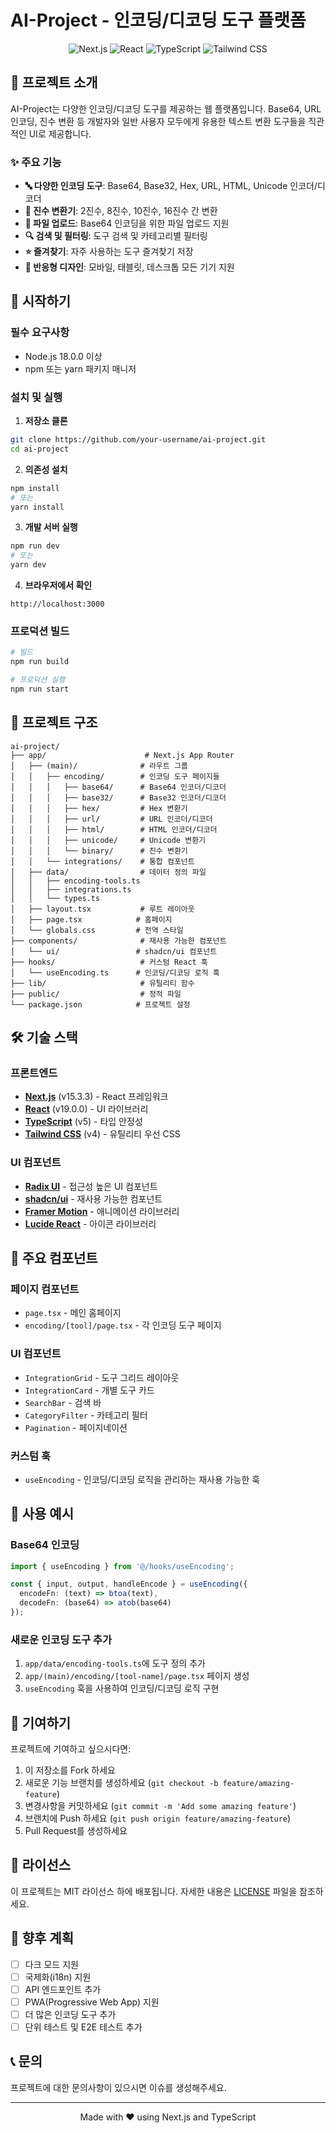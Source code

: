 # AI-Project - 인코딩/디코딩 도구 플랫폼

<div align="center">
  <img src="https://img.shields.io/badge/Next.js-15.3.3-black?style=for-the-badge&logo=next.js" alt="Next.js">
  <img src="https://img.shields.io/badge/React-19.0.0-blue?style=for-the-badge&logo=react" alt="React">
  <img src="https://img.shields.io/badge/TypeScript-5.0-blue?style=for-the-badge&logo=typescript" alt="TypeScript">
  <img src="https://img.shields.io/badge/Tailwind_CSS-4.0-38B2AC?style=for-the-badge&logo=tailwind-css" alt="Tailwind CSS">
</div>

## 📌 프로젝트 소개

AI-Project는 다양한 인코딩/디코딩 도구를 제공하는 웹 플랫폼입니다. Base64, URL 인코딩, 진수 변환 등 개발자와 일반 사용자 모두에게 유용한 텍스트 변환 도구들을 직관적인 UI로 제공합니다.

### ✨ 주요 기능

- **🔤 다양한 인코딩 도구**: Base64, Base32, Hex, URL, HTML, Unicode 인코더/디코더
- **🔢 진수 변환기**: 2진수, 8진수, 10진수, 16진수 간 변환
- **📁 파일 업로드**: Base64 인코딩을 위한 파일 업로드 지원
- **🔍 검색 및 필터링**: 도구 검색 및 카테고리별 필터링
- **⭐ 즐겨찾기**: 자주 사용하는 도구 즐겨찾기 저장
- **📱 반응형 디자인**: 모바일, 태블릿, 데스크톱 모든 기기 지원

## 🚀 시작하기

### 필수 요구사항

- Node.js 18.0.0 이상
- npm 또는 yarn 패키지 매니저

### 설치 및 실행

1. **저장소 클론**
```bash
git clone https://github.com/your-username/ai-project.git
cd ai-project
```

2. **의존성 설치**
```bash
npm install
# 또는
yarn install
```

3. **개발 서버 실행**
```bash
npm run dev
# 또는
yarn dev
```

4. **브라우저에서 확인**
```
http://localhost:3000
```

### 프로덕션 빌드

```bash
# 빌드
npm run build

# 프로덕션 실행
npm run start
```

## 📁 프로젝트 구조

```
ai-project/
├── app/                      # Next.js App Router
│   ├── (main)/              # 라우트 그룹
│   │   ├── encoding/        # 인코딩 도구 페이지들
│   │   │   ├── base64/      # Base64 인코더/디코더
│   │   │   ├── base32/      # Base32 인코더/디코더
│   │   │   ├── hex/         # Hex 변환기
│   │   │   ├── url/         # URL 인코더/디코더
│   │   │   ├── html/        # HTML 인코더/디코더
│   │   │   ├── unicode/     # Unicode 변환기
│   │   │   └── binary/      # 진수 변환기
│   │   └── integrations/    # 통합 컴포넌트
│   ├── data/                # 데이터 정의 파일
│   │   ├── encoding-tools.ts
│   │   ├── integrations.ts
│   │   └── types.ts
│   ├── layout.tsx           # 루트 레이아웃
│   ├── page.tsx            # 홈페이지
│   └── globals.css         # 전역 스타일
├── components/              # 재사용 가능한 컴포넌트
│   └── ui/                 # shadcn/ui 컴포넌트
├── hooks/                   # 커스텀 React 훅
│   └── useEncoding.ts      # 인코딩/디코딩 로직 훅
├── lib/                     # 유틸리티 함수
├── public/                  # 정적 파일
└── package.json            # 프로젝트 설정
```

## 🛠 기술 스택

### 프론트엔드
- **[Next.js](https://nextjs.org/)** (v15.3.3) - React 프레임워크
- **[React](https://react.dev/)** (v19.0.0) - UI 라이브러리
- **[TypeScript](https://www.typescriptlang.org/)** (v5) - 타입 안정성
- **[Tailwind CSS](https://tailwindcss.com/)** (v4) - 유틸리티 우선 CSS

### UI 컴포넌트
- **[Radix UI](https://www.radix-ui.com/)** - 접근성 높은 UI 컴포넌트
- **[shadcn/ui](https://ui.shadcn.com/)** - 재사용 가능한 컴포넌트
- **[Framer Motion](https://www.framer.com/motion/)** - 애니메이션 라이브러리
- **[Lucide React](https://lucide.dev/)** - 아이콘 라이브러리

## 🎨 주요 컴포넌트

### 페이지 컴포넌트
- `page.tsx` - 메인 홈페이지
- `encoding/[tool]/page.tsx` - 각 인코딩 도구 페이지

### UI 컴포넌트
- `IntegrationGrid` - 도구 그리드 레이아웃
- `IntegrationCard` - 개별 도구 카드
- `SearchBar` - 검색 바
- `CategoryFilter` - 카테고리 필터
- `Pagination` - 페이지네이션

### 커스텀 훅
- `useEncoding` - 인코딩/디코딩 로직을 관리하는 재사용 가능한 훅

## 📝 사용 예시

### Base64 인코딩
```typescript
import { useEncoding } from '@/hooks/useEncoding';

const { input, output, handleEncode } = useEncoding({
  encodeFn: (text) => btoa(text),
  decodeFn: (base64) => atob(base64)
});
```

### 새로운 인코딩 도구 추가
1. `app/data/encoding-tools.ts`에 도구 정의 추가
2. `app/(main)/encoding/[tool-name]/page.tsx` 페이지 생성
3. `useEncoding` 훅을 사용하여 인코딩/디코딩 로직 구현

## 🤝 기여하기

프로젝트에 기여하고 싶으시다면:

1. 이 저장소를 Fork 하세요
2. 새로운 기능 브랜치를 생성하세요 (`git checkout -b feature/amazing-feature`)
3. 변경사항을 커밋하세요 (`git commit -m 'Add some amazing feature'`)
4. 브랜치에 Push 하세요 (`git push origin feature/amazing-feature`)
5. Pull Request를 생성하세요

## 📄 라이선스

이 프로젝트는 MIT 라이선스 하에 배포됩니다. 자세한 내용은 [LICENSE](LICENSE) 파일을 참조하세요.

## 🔮 향후 계획

- [ ] 다크 모드 지원
- [ ] 국제화(i18n) 지원
- [ ] API 엔드포인트 추가
- [ ] PWA(Progressive Web App) 지원
- [ ] 더 많은 인코딩 도구 추가
- [ ] 단위 테스트 및 E2E 테스트 추가

## 📞 문의

프로젝트에 대한 문의사항이 있으시면 이슈를 생성해주세요.

---

<div align="center">
  Made with ❤️ using Next.js and TypeScript
</div>